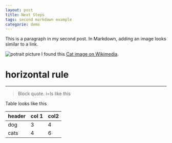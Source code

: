 ```yaml
---
layout: post
title: Next Steps
tags: second markdown example
categorie: demo
---
```


This is a paragraph in my second post.
In Markdown, adding an image looks similar to a link. 

![potrait picture](https://upload.wikimedia.org/wikipedia/commons/thumb/b/b1/VAN_CAT.png/480px-VAN_CAT.png)
I found this [Cat image on Wikimedia](https://commons.wikimedia.org/wiki/File:VAN_CAT.png).

# horizontal rule

-------------------------

> Block quote.
> i=Is like this

Table looks like this

| header | col 1| col2 |
| --- | ---- | ----|
| dog | 3 | 4|
| cats | 4 | 6 |

